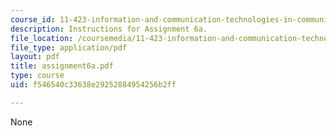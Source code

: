 ```yaml
---
course_id: 11-423-information-and-communication-technologies-in-community-development-spring-2004
description: Instructions for Assignment 6a.
file_location: /coursemedia/11-423-information-and-communication-technologies-in-community-development-spring-2004/f546540c33638e29252884954256b2ff_assignment6a.pdf
file_type: application/pdf
layout: pdf
title: assignment6a.pdf
type: course
uid: f546540c33638e29252884954256b2ff

---
```

None